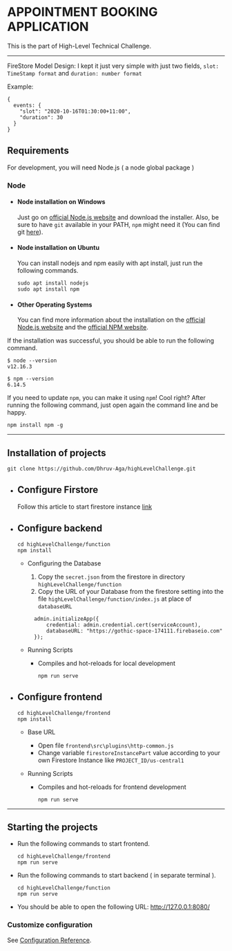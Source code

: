 # APPOINTMENT BOOKING APPLICATION

This is the part of High-Level Technical Challenge.

---

FireStore Model Design: I kept it just very simple with just two fields, `slot: TimeStamp format` and `duration: number format`

Example:

    {
      events: {
        "slot": "2020-10-16T01:30:00+11:00", 
        "duration": 30
      }
    }

## Requirements

For development, you will need Node.js ( a node global package )

### Node

- #### Node installation on Windows

  Just go on [official Node.js website](https://nodejs.org/) and download the installer.
  Also, be sure to have `git` available in your PATH, `npm` might need it (You can find git [here](https://git-scm.com/)).

- #### Node installation on Ubuntu

  You can install nodejs and npm easily with apt install, just run the following commands.

      sudo apt install nodejs
      sudo apt install npm

- #### Other Operating Systems

  You can find more information about the installation on the [official Node.js website](https://nodejs.org/) and the [official NPM website](https://npmjs.org/).

If the installation was successful, you should be able to run the following command.

    $ node --version
    v12.16.3

    $ npm --version
    6.14.5

If you need to update `npm`, you can make it using `npm`! Cool right? After running the following command, just open again the command line and be happy.

    npm install npm -g

---

## Installation of projects

`git clone https://github.com/Dhruv-Aga/highLevelChallenge.git`

- ## Configure Firstore

    Follow this article to start firestore instance [link](https://firebase.google.com/docs/firestore/quickstart)

- ## Configure backend

      cd highLevelChallenge/function
      npm install

  - Configuring the Database

      1. Copy the `secret.json` from the firestore in directory `highLevelChallenge/function`
      2. Copy the URL of your Database from the firestore setting into the file  `highLevelChallenge/function/index.js` at place of `databaseURL`
      ```
        admin.initializeApp({
            credential: admin.credential.cert(serviceAccount),
            databaseURL: "https://gothic-space-174111.firebaseio.com"
        });
      ```

  - Running Scripts

    - Compiles and hot-reloads for local development

        ```npm run serve```

- ## Configure frontend

      cd highLevelChallenge/frontend
      npm install
  
  - Base URL
    - Open file `frontend\src\plugins\http-common.js`
    - Change variable `firestoreInstancePart` value according to your own Firestore Instance like `PROJECT_ID/us-central1`

  - Running Scripts

    - Compiles and hot-reloads for frontend development

      ```npm run serve```

---

## Starting the projects

- Run the following commands to start frontend.

      cd highLevelChallenge/frontend
      npm run serve

- Run the following commands to start backend ( in separate terminal ).

      cd highLevelChallenge/function
      npm run serve

- You should be able to open the following URL: <http://127.0.0.1:8080/>

### Customize configuration

See [Configuration Reference](https://cli.vuejs.org/config/).
